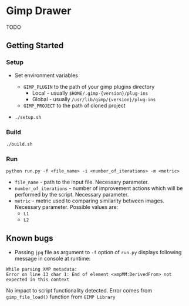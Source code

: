 # Gimp Drawer

TODO

## Getting Started

### Setup

* Set environment variables 
    * ```GIMP_PLUGIN``` to the path of your gimp plugins directory
        * Local - usually `````$HOME/.gimp-{version}/plug-ins`````
        * Global - usually `````/usr/lib/gimp/{version}/plug-ins`````
    * ```GIMP_PROJECT``` to the path of cloned project
 
* ```./setup.sh```

### Build

```
./build.sh
```

### Run

```
python run.py -f <file_name> -i <number_of_iterations> -m <metric>
```
* ```file_name``` - path to the input file. Necessary parameter.
* ```number_of_iterations``` - number of improvement actions which will be performed by the script. Necessary parameter. 
* ```metric``` - metric used to comparing similarity between images. Necessary parameter. Possible values are:
    * ```L1```
    * ```L2```
    
## Known bugs

* Passing ```jpg``` file as argument to ```-f``` option of ```run.py``` displays following message in console at runtime:
```
While parsing XMP metadata:
Error on line 13 char 1: End of element <xmpMM:DerivedFrom> not expected in this context
```
No impact to script functionality detected. Error comes from ```gimp_file_load()``` function from ```GIMP Library```